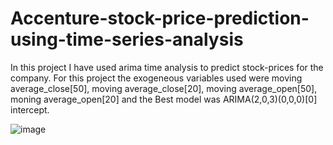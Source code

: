 # Accenture-stock-price-prediction-using-time-series-analysis
In this project I have used arima time analysis to predict stock-prices for the company. For this project the exogeneous variables used were moving average_close[50], moving average_close[20], moving average_open[50], moning average_open[20] and the Best model was ARIMA(2,0,3)(0,0,0)[0] intercept.

![image](https://user-images.githubusercontent.com/45181080/130186800-3378d654-4754-41e4-8f4a-c36d0e7f6fb7.png)

